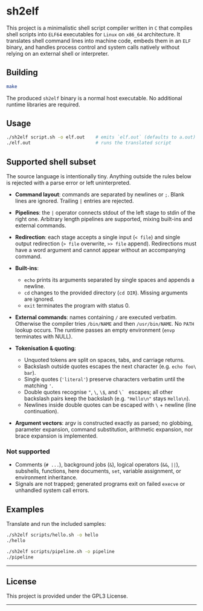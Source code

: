 # sh2elf

This project is a minimalistic shell script compiler written in `C` that compiles shell scripts into `ELF64` executables for `Linux` on `x86_64` architecture. It translates shell command lines into machine code, embeds them in an `ELF` binary, and handles process control and system calls natively without relying on an external shell or interpreter.

## Building

```sh
make
```

The produced `sh2elf` binary is a normal host executable. No additional runtime libraries are required.

## Usage

```sh
./sh2elf script.sh -o elf.out    # emits `elf.out` (defaults to a.out)
./elf.out                        # runs the translated script
```

## Supported shell subset

The source language is intentionally tiny. Anything outside the rules below is rejected with a parse error or left uninterpreted.

- **Command layout**: commands are separated by newlines or `;`. Blank lines are ignored. Trailing `|` entries are rejected.

- **Pipelines**: the `|` operator connects stdout of the left stage to stdin of the right one. Arbitrary length pipelines are supported, mixing built-ins and external commands.

- **Redirection**: each stage accepts a single input (`< file`) and single output redirection (`> file` overwrite, `>> file` append). Redirections must have a word argument and cannot appear without an accompanying command.

- **Built-ins**:
  - `echo` prints its arguments separated by single spaces and appends a newline.
  - `cd` changes to the provided directory (`cd DIR`). Missing arguments are ignored.
  - `exit` terminates the program with status 0.

- **External commands**: names containing `/` are executed verbatim. Otherwise the compiler tries `/bin/NAME` and then `/usr/bin/NAME`. No `PATH` lookup occurs. The runtime passes an empty environment (`envp` terminates with NULL).

- **Tokenisation & quoting**:
  - Unquoted tokens are split on spaces, tabs, and carriage returns.
  - Backslash outside quotes escapes the next character (e.g. `echo foo\ bar`).
  - Single quotes (`'literal'`) preserve characters verbatim until the matching `'`.
  - Double quotes recognise `"`, `\`, `\$`, and ``\` `` escapes; all other backslash pairs keep the backslash (e.g. `"Hello\n"` stays `Hello\n`).
  - Newlines inside double quotes can be escaped with `\` + newline (line continuation).

- **Argument vectors**: argv is constructed exactly as parsed; no globbing, parameter expansion, command substitution, arithmetic expansion, nor brace expansion is implemented.

### Not supported

- Comments (`# ...`), background jobs (`&`), logical operators (`&&`, `||`), subshells, functions, here documents, `set`, variable assignment, or environment inheritance.
- Signals are not trapped; generated programs exit on failed `execve` or unhandled system call errors.

## Examples

Translate and run the included samples:

```sh
./sh2elf scripts/hello.sh -o hello
./hello

./sh2elf scripts/pipeline.sh -o pipeline
./pipeline
```

---

## License

This project is provided under the GPL3 License.

---

